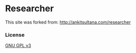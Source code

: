 # Researcher

This site was forked from: http://ankitsultana.com/researcher

### License

[GNU GPL v3](https://github.com/bk2dcradle/researcher/blob/gh-pages/LICENSE)
